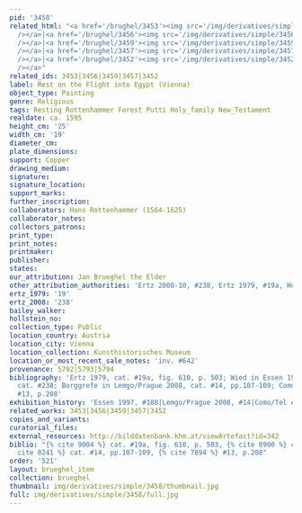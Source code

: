 ```yaml
---
pid: '3458'
related_html: "<a href='/brughel/3453'><img src='/img/derivatives/simple/3453/thumbnail.jpg'
  /></a>|<a href='/brughel/3456'><img src='/img/derivatives/simple/3456/thumbnail.jpg'
  /></a>|<a href='/brughel/3459'><img src='/img/derivatives/simple/3459/thumbnail.jpg'
  /></a>|<a href='/brughel/3457'><img src='/img/derivatives/simple/3457/thumbnail.jpg'
  /></a>|<a href='/brughel/3452'><img src='/img/derivatives/simple/3452/thumbnail.jpg'
  /></a>"
related_ids: 3453|3456|3459|3457|3452
label: Rest on the Flight into Egypt (Vienna)
object_type: Painting
genre: Religious
tags: Resting Rottenhammer Forest Putti Holy_family New_Testament
realdate: ca. 1595
height_cm: '25'
width_cm: '19'
diameter_cm: 
plate_dimensions: 
support: Copper
drawing_medium: 
signature: 
signature_location: 
support_marks: 
further_inscription: 
collaborators: Hans Rottenhammer (1564-1625)
collaborator_notes: 
collectors_patrons: 
print_type: 
print_notes: 
printmaker: 
publisher: 
states: 
our_attribution: Jan Brueghel the Elder
other_attribution_authorities: 'Ertz 2008-10, #238, Ertz 1979, #19a, Honig database'
ertz_1979: '19'
ertz_2008: '238'
bailey_walker: 
hollstein_no: 
collection_type: Public
location_country: Austria
location_city: Vienna
location_collection: Kunsthistorisches Museum
location_or_most_recent_sale_notes: 'inv. #642'
provenance: 5792|5793|5794
bibliography: 'Ertz 1979, cat. #19a, fig. 610, p. 503; Wied in Essen 1997; Ertz 2008-10,
  cat. #238; Borggrefe in Lemgo/Prague 2008, cat. #14, pp.107-109; Como/Tel Aviv 2012,
  #13, p.208'
exhibition_history: 'Essen 1997, #188|Lemgo/Prague 2008, #14|Como/Tel Aviv 2012, #13'
related_works: 3453|3456|3459|3457|3452
copies_and_variants: 
curatorial_files: 
external_resources: http://bilddatenbank.khm.at/viewArtefact?id=342
biblio: "{% cite 9004 %} cat. #19a, fig. 610, p. 503, {% cite 8900 %} cat. #238, {%
  cite 8241 %} cat. #14, pp.107-109, {% cite 7894 %} #13, p.208"
order: '521'
layout: brueghel_item
collection: brueghel
thumbnail: img/derivatives/simple/3458/thumbnail.jpg
full: img/derivatives/simple/3458/full.jpg
---
```

